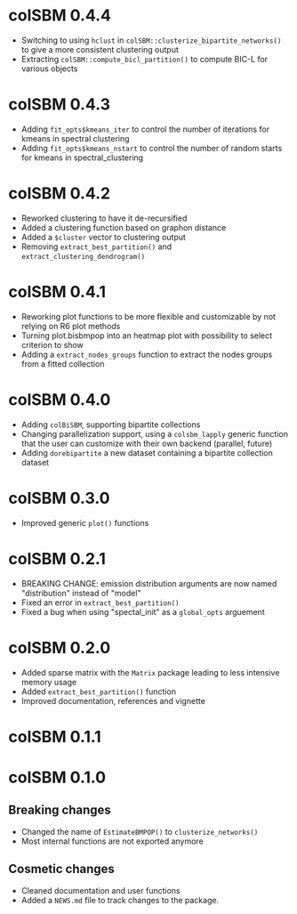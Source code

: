# colSBM 0.4.4

* Switching to using `hclust` in `colSBM::clusterize_bipartite_networks()` to give a more consistent clustering output
* Extracting `colSBM::compute_bicl_partition()` to compute BIC-L for various objects

# colSBM 0.4.3

* Adding `fit_opts$kmeans_iter` to control the number of iterations for kmeans in spectral clustering
* Adding `fit_opts$kmeans_nstart` to control the number of random starts for kmeans in spectral_clustering

# colSBM 0.4.2

* Reworked clustering to have it de-recursified
* Added a clustering function based on graphon distance
* Added a `$cluster` vector to clustering output
* Removing `extract_best_partition()` and `extract_clustering_dendrogram()`

# colSBM 0.4.1

* Reworking plot functions to be more flexible and customizable by not relying on R6 plot methods
* Turning plot.bisbmpop into an heatmap plot with possibility to select criterion to show
* Adding a `extract_nodes_groups` function to extract the nodes groups from a fitted collection

# colSBM 0.4.0

* Adding `colBiSBM`, supporting bipartite collections
* Changing parallelization support, using a `colsbm_lapply` generic function that the user can customize with their own backend (parallel, future)
* Adding `dorebipartite` a new dataset containing a bipartite collection dataset

# colSBM 0.3.0

* Improved generic `plot()` functions

# colSBM 0.2.1

* BREAKING CHANGE: emission distribution arguments are now named "distribution"
instead of "model"
* Fixed an error in `extract_best_partition()`
* Fixed a bug when using "spectal_init" as a `global_opts` arguement

# colSBM 0.2.0

* Added sparse matrix with the `Matrix` package leading to less intensive
  memory usage
* Added `extract_best_partition()` function
* Improved documentation, references and vignette

# colSBM 0.1.1

# colSBM 0.1.0

## Breaking changes

* Changed the name of `EstimateBMPOP()` to `clusterize_networks()`
* Most internal functions are not exported anymore

## Cosmetic changes

* Cleaned documentation and user functions
* Added a `NEWS.md` file to track changes to the package.
